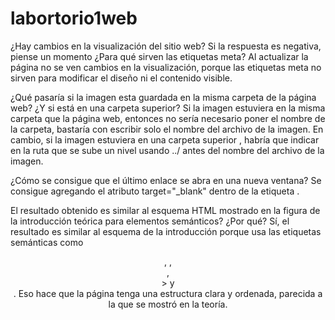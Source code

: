 # labortorio1web
 ¿Hay cambios en la visualización del sitio web? Si la respuesta es negativa, piense un momento ¿Para qué sirven las etiquetas meta? 
 Al actualizar la página no se ven cambios en la visualización, porque las etiquetas meta no sirven para modificar el diseño ni el contenido visible.



 ¿Qué pasaría si la imagen esta guardada 
en la misma carpeta de la página web? ¿Y si está en una carpeta superior? 
 Si la imagen estuviera en la misma carpeta que la página web, entonces no sería necesario poner el nombre de la carpeta, bastaría con escribir solo el nombre del archivo de la imagen.
En cambio, si la imagen estuviera en una carpeta superior , habría que indicar en la ruta que se sube un nivel usando ../ antes del nombre del archivo de la imagen.



¿Cómo se consigue que el último enlace se abra en una nueva ventana?
Se consigue agregando el atributo target="_blank" dentro de la etiqueta <a>.


El resultado obtenido es similar al esquema HTML mostrado en la figura de la introducción teórica 
para elementos semánticos? ¿Por qué? 
Sí, el resultado es similar al esquema de la introducción porque usa las etiquetas semánticas como <header>, , <section>, <article>> y <footer>. Eso hace que la página tenga una estructura clara y ordenada, parecida a la que se mostró en la teoría.